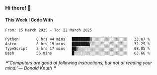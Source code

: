 ### Hi there! 👋

#### This Week I Code With
<!--START_SECTION:waka-->

```txt
From: 15 March 2025 - To: 22 March 2025

Python        8 hrs 44 mins   ████████▒░░░░░░░░░░░░░░░░   33.87 %
Astro         8 hrs 19 mins   ████████░░░░░░░░░░░░░░░░░   32.29 %
TypeScript    2 hrs 17 mins   ██▒░░░░░░░░░░░░░░░░░░░░░░   08.85 %
Bash          56 mins         █░░░░░░░░░░░░░░░░░░░░░░░░   03.66 %
```

<!--END_SECTION:waka-->

<!--STARTS_HERE_QUOTE_README-->
<i>❝“Computers are good at following instructions, but not at reading your mind.”— Donald Knuth   ❞</i>
<!--ENDS_HERE_QUOTE_README-->
